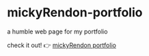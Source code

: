 # mickyRendon-portfolio
a humble web page for my portfolio

check it out! 👉 [mickyRendon portfolio](https://mickyrendon.github.io/mickyRendon-portfolio/)
